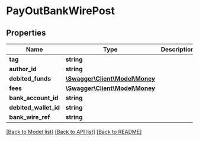 # PayOutBankWirePost

## Properties
Name | Type | Description | Notes
------------ | ------------- | ------------- | -------------
**tag** | **string** |  | [optional] 
**author_id** | **string** |  | [optional] 
**debited_funds** | [**\Swagger\Client\Model\Money**](Money.md) |  | [optional] 
**fees** | [**\Swagger\Client\Model\Money**](Money.md) |  | [optional] 
**bank_account_id** | **string** |  | [optional] 
**debited_wallet_id** | **string** |  | [optional] 
**bank_wire_ref** | **string** |  | [optional] 

[[Back to Model list]](../README.md#documentation-for-models) [[Back to API list]](../README.md#documentation-for-api-endpoints) [[Back to README]](../README.md)


